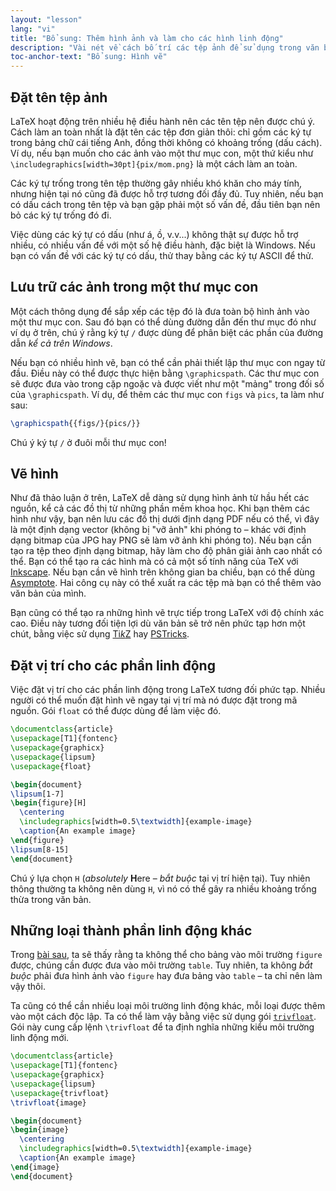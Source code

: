 ```yaml
---
layout: "lesson"
lang: "vi"
title: "Bổ sung: Thêm hình ảnh và làm cho các hình linh động"
description: "Vài nét về cách bố trí các tệp ảnh để sử dụng trong văn bản, cũng như một vài thông tin bổ sung về các gói lệnh vẽ hình và các thành phần linh động khác trong văn bản."
toc-anchor-text: "Bổ sung: Hình vẽ"
---
```


## Đặt tên tệp ảnh

LaTeX hoạt động trên nhiều hệ điều hành nên các tên tệp nên được chú ý. Cách làm
an toàn nhất là đặt tên các tệp đơn giản thôi: chỉ gồm các ký tự trong bảng chữ
cái tiếng Anh, đồng thời không có khoảng trống (dấu cách). Ví dụ, nếu bạn muốn
cho các ảnh vào một thư mục con, một thứ kiểu như
`\includegraphics[width=30pt]{pix/mom.png}` là một cách làm an toàn.

Các ký tự trống trong tên tệp thường gây nhiều khó khăn cho máy tính, nhưng hiện
tại nó cũng đã được hỗ trợ tương đối đầy đủ. Tuy nhiên, nếu bạn có dấu cách
trong tên tệp và bạn gặp phải một số vấn đề, đầu tiên bạn nên bỏ các ký tự trống
đó đi.

Việc dùng các ký tự có dấu (như á, ồ, v.v...) không thật sự được hỗ trợ nhiều,
có nhiều vấn đề với một số hệ điều hành, đặc biệt là Windows. Nếu bạn có vấn đề
với các ký tự có dấu, thử thay bằng các ký tự ASCII để thử.

## Lưu trữ các ảnh trong một thư mục con

Một cách thông dụng để sắp xếp các tệp đó là đưa toàn bộ hình ảnh vào một thư
mục con. Sau đó bạn có thể dùng đường dẫn đến thư mục đó như ví dụ ở trên, chú ý
rằng ký tự `/` được dùng để phân biệt các phần của đường dẫn
_kể cả trên Windows_.

Nếu bạn có nhiều hình vẽ, bạn có thể cần phải thiết lập thư mục con ngay từ đầu.
Điều này có thể được thực hiện bằng `\graphicspath`. Các thư mục con sẽ được đưa
vào trong cặp ngoặc và được viết như một "mảng" trong đối số của
`\graphicspath`. Ví dụ, để thêm các thư mục con `figs` và `pics`, ta làm như
sau:

<!-- {% raw %} -->
```latex
\graphicspath{{figs/}{pics/}}
```
<!-- {% endraw %} -->

Chú ý ký tự `/` ở đuôi mỗi thư mục con!

## Vẽ hình

Như đã thảo luận ở trên, LaTeX dễ dàng sử dụng hình ảnh từ hầu hết các nguồn, kể
cả các đồ thị từ những phần mềm khoa học. Khi bạn thêm các hình như vậy, bạn nên
lưu các đồ thị dưới định dạng PDF nếu có thể, vì đây là một định dạng vector
(không bị "vỡ ảnh" khi phóng to &ndash; khác với định dạng bitmap của JPG hay
PNG sẽ làm vỡ ảnh khi phóng to). Nếu bạn cần tạo ra tệp theo định dạng bitmap,
hãy làm cho độ phân giải ảnh cao nhất có thể. Bạn có thể tạo ra các hình mà có
cả một số tính năng của TeX với [Inkscape](https://inkscape.org). Nếu bạn cần vẽ
hình trên không gian ba chiều, bạn có thể dùng
[Asymptote](https://ctan.org/pkg/asymptote). Hai công cụ này có thể xuất ra
các tệp mà bạn có thể thêm vào văn bản của mình.

Bạn cũng có thể tạo ra những hình vẽ trực tiếp trong LaTeX với độ chính xác cao.
Điều này tương đối tiện lợi dù văn bản sẽ trở nên phức tạp hơn một chút, bằng
việc sử dụng [Ti*k*Z](https://ctan.org/pkg/pgf) hay
[PSTricks](https://ctan.org/pkg/pstricks-base).

## Đặt vị trí cho các phần linh động

Việc đặt vị trí cho các phần linh động trong LaTeX tương đối phức tạp. Nhiều
người có thể muốn đặt hình vẽ ngay tại vị trí mà nó được đặt trong mã nguồn.
Gói `float` có thể được dùng để làm việc đó.

```latex
\documentclass{article}
\usepackage[T1]{fontenc}
\usepackage{graphicx}
\usepackage{lipsum}
\usepackage{float}

\begin{document}
\lipsum[1-7]
\begin{figure}[H]
  \centering
  \includegraphics[width=0.5\textwidth]{example-image}
  \caption{An example image}
\end{figure}
\lipsum[8-15]
\end{document}
```

Chú ý lựa chọn `H` (*absolutely* **H**ere &ndash; _bắt buộc_ tại vị trí hiện
tại). Tuy nhiên thông thường ta không nên dùng `H`, vì nó có thể gây ra nhiều
khoảng trống thừa trong văn bản.

## Những loại thành phần linh động khác

Trong [bài sau](lesson-08), ta sẽ thấy rằng ta không thể cho bảng vào môi trường
`figure` được, chúng cần được đưa vào môi trường `table`. Tuy nhiên, ta không
_bắt buộc_ phải đưa hình ảnh vào `figure` hay đưa bảng vào `table` &ndash; ta
chỉ nên làm vậy thôi.

Ta cũng có thể cần nhiều loại môi trường linh động khác, mỗi loại được thêm vào
một cách độc lập. Ta có thể làm vậy bằng việc sử dụng gói
[`trivfloat`](https://ctan.org/pkg/trivfloat). Gói này cung cấp lệnh `\trivfloat`
để ta định nghĩa những kiểu môi trường linh động mới.

```latex
\documentclass{article}
\usepackage[T1]{fontenc}
\usepackage{graphicx}
\usepackage{lipsum}
\usepackage{trivfloat}
\trivfloat{image}

\begin{document}
\begin{image}
  \centering
  \includegraphics[width=0.5\textwidth]{example-image}
  \caption{An example image}
\end{image}
\end{document}
```

